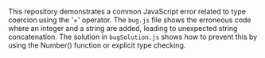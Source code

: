 This repository demonstrates a common JavaScript error related to type coercion using the '+' operator.  The `bug.js` file shows the erroneous code where an integer and a string are added, leading to unexpected string concatenation.  The solution in `bugSolution.js` shows how to prevent this by using the Number() function or explicit type checking.